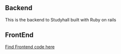 ## Backend
This is the backend to Studyhall built with Ruby on rails

## FrontEnd
[Find Frontend code here](https://github.com/kosiazom/mod-3-project-FRONTEND)
